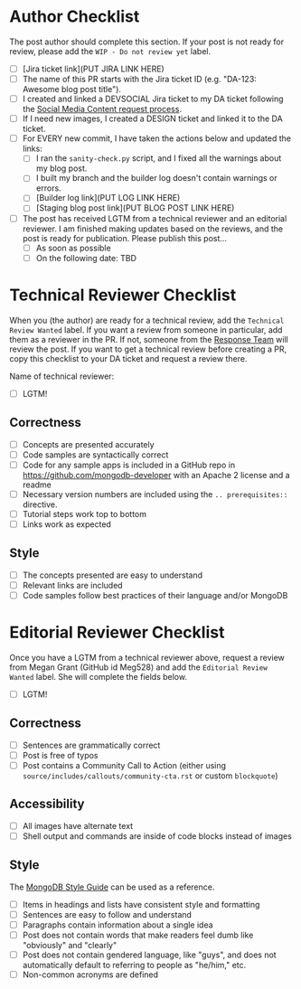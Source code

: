 # Author Checklist
The post author should complete this section. If your post is not ready for review, please add the `WIP - Do not review yet` label.
* [ ] [Jira ticket link](PUT JIRA LINK HERE)
* [ ] The name of this PR starts with the Jira ticket ID (e.g. "DA-123: Awesome blog post title").
* [ ] I created and linked a DEVSOCIAL Jira ticket to my DA ticket following the [Social Media Content request process](https://wiki.corp.mongodb.com/pages/viewpage.action?pageId=100263451).
* [ ] If I need new images, I created a DESIGN ticket and linked it to the DA ticket.
* [ ] For EVERY new commit, I have taken the actions below and updated the links: 
  * [ ] I ran the `sanity-check.py` script, and I fixed all the warnings about my blog post.
  * [ ] I built my branch and the builder log doesn't contain warnings or errors.
  * [ ] [Builder log link](PUT LOG LINK HERE)
  * [ ] [Staging blog post link](PUT BLOG POST LINK HERE)
* [ ] The post has received LGTM from a technical reviewer and an editorial reviewer. I am finished making updates based on the reviews, and the post is ready for publication. Please publish this post...
  * [ ] As soon as possible
  * [ ] On the following date: TBD

# Technical Reviewer Checklist
When you (the author) are ready for a technical review, add the `Technical Review Wanted` label. If you want a review from someone in particular, add them as a reviewer in the PR. If not, someone from the [Response Team](https://wiki.corp.mongodb.com/display/DEVREL/Response+Team) will review the post. If you want to get a technical review before creating a PR, copy this checklist to your DA ticket and request a review there.

Name of technical reviewer:
* [ ] LGTM!

## Correctness
* [ ] Concepts are presented accurately
* [ ] Code samples are syntactically correct
* [ ] Code for any sample apps is included in a GitHub repo in https://github.com/mongodb-developer with an Apache 2 license and a readme
* [ ] Necessary version numbers are included using the `.. prerequisites::` directive.
* [ ] Tutorial steps work top to bottom
* [ ] Links work as expected

## Style
* [ ] The concepts presented are easy to understand
* [ ] Relevant links are included
* [ ] Code samples follow best practices of their language and/or MongoDB

# Editorial Reviewer Checklist
Once you have a LGTM from a technical reviewer above, request a review from Megan Grant (GitHub id Meg528) and add the `Editorial Review Wanted` label. She will complete the fields below.

* [ ] LGTM!

## Correctness
* [ ] Sentences are grammatically correct
* [ ] Post is free of typos
* [ ] Post contains a Community Call to Action (either using `source/includes/callouts/community-cta.rst` or custom `blockquote`)

## Accessibility
* [ ] All images have alternate text
* [ ] Shell output and commands are inside of code blocks instead of images

## Style
The [MongoDB Style Guide](https://docs.mongodb.com/meta/style-guide) can be used as a reference.
* [ ] Items in headings and lists have consistent style and formatting
* [ ] Sentences are easy to follow and understand
* [ ] Paragraphs contain information about a single idea
* [ ] Post does not contain words that make readers feel dumb like "obviously" and "clearly"
* [ ] Post does not contain gendered language, like "guys", and does not automatically default to referring to people as "he/him," etc. 
* [ ] Non-common acronyms are defined
